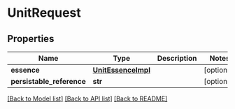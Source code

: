 # UnitRequest

## Properties
Name | Type | Description | Notes
------------ | ------------- | ------------- | -------------
**essence** | [**UnitEssenceImpl**](UnitEssenceImpl.md) |  | [optional] 
**persistable_reference** | **str** |  | [optional] 

[[Back to Model list]](../README.md#documentation-for-models) [[Back to API list]](../README.md#documentation-for-api-endpoints) [[Back to README]](../README.md)


